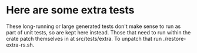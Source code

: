 # Here are some extra tests

These long-running or large generated tests don't make sense to run as
part of unit tests, so are kept here instead.  Those that need to run
within the crate patch themselves in at src/tests/extra.  To unpatch
that run ./restore-extra-rs.sh.
